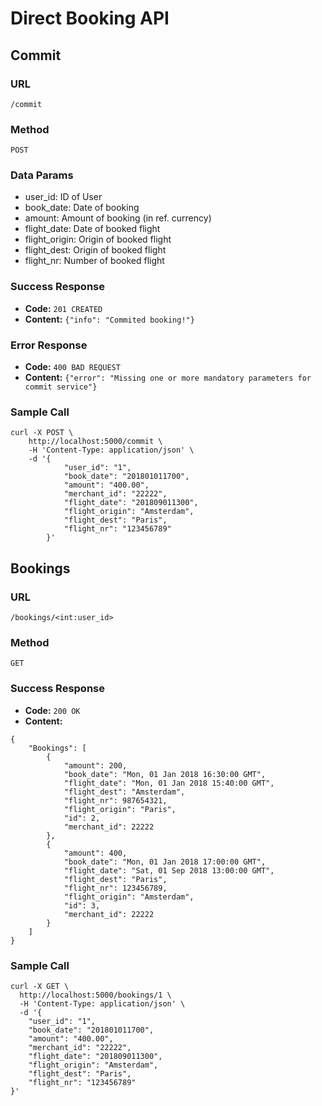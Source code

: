 # Direct Booking API

## Commit
### URL
`/commit`
### Method
`POST`
### Data Params
* user_id: ID of User
* book_date: Date of booking
* amount: Amount of booking (in ref. currency)
* flight_date: Date of booked flight
* flight_origin: Origin of booked flight
* flight_dest: Origin of booked flight
* flight_nr: Number of booked flight
### Success Response
* **Code:** `201 CREATED`
* **Content:** `{"info": "Commited booking!"}`
### Error Response
* **Code:** `400 BAD REQUEST`
* **Content:** `{"error": "Missing one or more mandatory parameters for commit service"}`
### Sample Call
```
curl -X POST \
    http://localhost:5000/commit \
    -H 'Content-Type: application/json' \
    -d '{
            "user_id": "1",
            "book_date": "201801011700",
            "amount": "400.00",
            "merchant_id": "22222",
            "flight_date": "201809011300",
            "flight_origin": "Amsterdam",
            "flight_dest": "Paris",
            "flight_nr": "123456789"
        }'
```
## Bookings
### URL
`/bookings/<int:user_id>`
### Method
`GET`
### Success Response
* **Code:** `200 OK`
* **Content:**
```
{
    "Bookings": [
        {
            "amount": 200,
            "book_date": "Mon, 01 Jan 2018 16:30:00 GMT",
            "flight_date": "Mon, 01 Jan 2018 15:40:00 GMT",
            "flight_dest": "Amsterdam",
            "flight_nr": 987654321,
            "flight_origin": "Paris",
            "id": 2,
            "merchant_id": 22222
        },
        {
            "amount": 400,
            "book_date": "Mon, 01 Jan 2018 17:00:00 GMT",
            "flight_date": "Sat, 01 Sep 2018 13:00:00 GMT",
            "flight_dest": "Paris",
            "flight_nr": 123456789,
            "flight_origin": "Amsterdam",
            "id": 3,
            "merchant_id": 22222
        }
    ]
}
```
### Sample Call
```
curl -X GET \
  http://localhost:5000/bookings/1 \
  -H 'Content-Type: application/json' \
  -d '{
	"user_id": "1",
	"book_date": "201801011700",
	"amount": "400.00",
	"merchant_id": "22222",
	"flight_date": "201809011300",
	"flight_origin": "Amsterdam",
	"flight_dest": "Paris",
	"flight_nr": "123456789"
}'
```